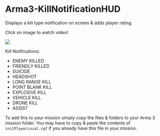 # Arma3-KillNotificationHUD
Displays a kill type notification on screen &amp; adds player rating.

Click on image to watch video!

[![](https://img.youtube.com/vi/oT0rf5GZnPM/maxresdefault.jpg)](https://www.youtube.com/watch?v=oT0rf5GZnPM)

Kill Notifications:
* ENEMY KILLED
* FRIENDLY KILLED
* SUICIDE
* HEADSHOT
* LONG RANGE KILL
* POINT BLANK KILL
* EXPLOSIVE KILL
* VEHICLE KILL
* DRONE KILL
* ASSIST

To add this to your mission simply copy the files & folders to your Arma 3 mission folder. You may have to copy & paste the contents of `initPlayerLocal.sqf` if you already have this file in your mission.
